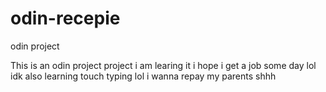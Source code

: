 # odin-recepie
odin project


This is an odin project project i am learing it i hope i get a job some day
lol idk also learning touch typing lol i wanna repay my parents shhh